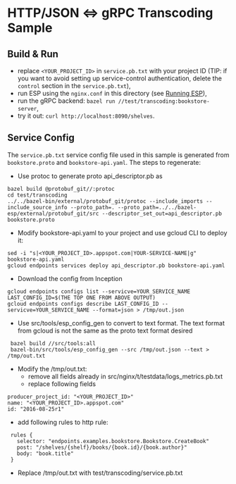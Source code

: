 # HTTP/JSON <=> gRPC Transcoding Sample

## Build & Run

 - replace `<YOUR_PROJECT_ID>` in `service.pb.txt` with your project ID
   (TIP: if you want to avoid setting up service-control authentication, delete
   the `control` section in the `service.pb.txt`),
 - run ESP using the `nginx.conf` in this directory
   (see [Running ESP](/doc/running.md)),
 - run the gRPC backend: `bazel run //test/transcoding:bookstore-server`,
 - try it out: `curl http://localhost:8090/shelves`.

## Service Config
The `service.pb.txt` service config file used in this sample is generated from
`bookstore.proto` and `bookstore-api.yaml`. The steps to regenerate:

 - Use protoc to generate proto api_descriptor.pb as
```
bazel build @protobuf_git//:protoc
cd test/transcoding
../../bazel-bin/external/protobuf_git/protoc --include_imports --include_source_info --proto_path=. --proto_path=../../bazel-esp/external/protobuf_git/src --descriptor_set_out=api_descriptor.pb bookstore.proto
```

 - Modify bookstore-api.yaml to your project and use gcloud CLI to deploy it:
```
sed -i "s|<YOUR_PROJECT_ID>.appspot.com|YOUR-SERVICE-NAME|g" bookstore-api.yaml
gcloud endpoints services deploy api_descriptor.pb bookstore-api.yaml
```

 - Download the config from Inception
```
gcloud endpoints configs list --servicve=YOUR_SERVICE_NAME
LAST_CONFIG_ID=$(THE TOP ONE FROM ABOVE OUTPUT)
gcloud endpoints configs describe LAST_CONFIG_ID --servicve=YOUR_SERVICE_NAME --format=json > /tmp/out.json
```

 - Use src/tools/esp_config_gen to convert to text format. The text format
 from gcloud is not the same as the proto text format desired
```
 bazel build //src/tools:all
 bazel-bin/src/tools/esp_config_gen --src /tmp/out.json --text > /tmp/out.txt
```

 - Modify the /tmp/out.txt:
   * remove all fields already in src/nginx/t/testdata/logs_metrics.pb.txt
   * replace following fields
```
producer_project_id: "<YOUR_PROJECT_ID>"
name: "<YOUR_PROJECT_ID>.appspot.com"
id: "2016-08-25r1"
```
   * add following rules to http rule:
 ```
  rules {
    selector: "endpoints.examples.bookstore.Bookstore.CreateBook"
    post: "/shelves/{shelf}/books/{book.id}/{book.author}"
    body: "book.title"
  }
 ```
 - Replace /tmp/out.txt with test/transcoding/service.pb.txt

